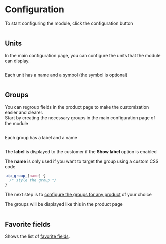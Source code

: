 # Configuration

To start configuring the module, click the configuration button  

<img srcset="/dynamicproduct/images/install.jpg 2x" class="border">

## Units
In the main configuration page, you can configure the units that the module can display.

<img srcset="/dynamicproduct/images/units.jpg 2x">

Each unit has a name and a symbol (the symbol is optional)

<img srcset="/dynamicproduct/images/unit-edit.jpg 2x">

## Groups
You can regroup fields in the product page to make the customization easier and clearer.  
Start by creating the necessary groups in the main configuration page of the module

<img srcset="/dynamicproduct/images/groups.jpg 2x">

Each group has a label and a name

<img srcset="/dynamicproduct/images/group-edit.jpg 2x">

The **label** is displayed to the customer if the **Show label** option is enabled  

The **name** is only used if you want to target the group 
using a custom CSS code
```css
.dp_group_[name] {
  /* style the group */
}
```

The next step is to [configure the groups for any product](/dynamicproduct/product-config/14-groups.md) of your choice

The groups will be displayed like this in the product page

<img srcset="/dynamicproduct/images/groups-preview.jpg 2x" class="border">

## Favorite fields

Shows the list of [favorite fields](/dynamicproduct/product-config/07-fields.md#favorite-field).

<img srcset="/dynamicproduct/images/favorite-fields.jpg 2x">
